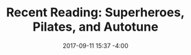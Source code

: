 ---
layout: reading_list
title: 'Recent Reading: Superheroes, Pilates, and Autotune'
excerpt: 'My recent reading included clubs in Monterrey, mat Pilates, and Stan Lee.'
type: reading_list
date: 2017-09-11 15:37 -4:00
books:
  - id: howe-marvel
    note: >
      I’ve always been interested in having a greater understanding of the long trajectory of both the history of the Marvel story universe and of Marvel as a business, having followed comic books for only about a year as a teenager but enjoyed being generally aware of the current set of ”important” books in recent years. This chronicle is incredibly detailed which made it a little slow going when I didn't have any outside familiarity with the material, but it was well done and interesting. I’m glad to have read it and enjoyed it, even when I moved slowly through some eras.
  - id: angell-pilates
    note: >
      There’s just enough theory here to make the reading worthwhile, but the main focus of the book is clear descriptions of mat Pilates exercises and sample routines targeted at runners’ strength and flexibility needs.
  - id: clayton-uproot
    note: >
      _Uproot_ is an incredibly compelling blend of artist memoir, cultural criticism, and music and travel writing that does an amazing job of addressing the influence of digital media formats, recording and production tools, broadcasting and performance technologies, and more on listening, performance, and composition in music today. I share Clayton’s affinity for some of the regional styles he explores and am completely unaware of others, so I look forward to following through on those.
  - id: mitchell-eating-middle
    note: >
      The organizing principle of this book is to find ways to adjust cooking techniques and substitute ingredients in comfort foods to make them a bit more healthful while still being satisfying. Many of the recipes themselves are good, but the biggest help for me was as an exercise in finding ways to make adjustments to lower calories in other recipes.
  - id: suarez-freedom
    note: >
      I enjoy this series, but continue to wish there was more focus on world building and less on action. I was struck reading this by how it prefigures some of the ideas Cory Doctorow explored in [_Walkaway_](http://tinaja.computer/2017/05/24/recent-reading.html) although without the same degree of rigorous analysis. It makes for more of a page-turner, but also it is fundamentally a less ambitious work.
---